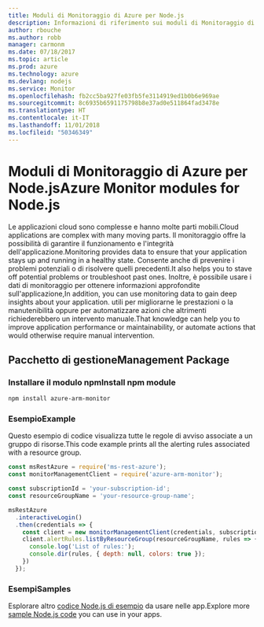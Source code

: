 ```yaml
---
title: Moduli di Monitoraggio di Azure per Node.js
description: Informazioni di riferimento sui moduli di Monitoraggio di Azure per Node.js
author: rbouche
ms.author: robb
manager: carmonm
ms.date: 07/18/2017
ms.topic: article
ms.prod: azure
ms.technology: azure
ms.devlang: nodejs
ms.service: Monitor
ms.openlocfilehash: fb2cc5ba927fe03fb5fe3114919ed1b0b6e969ae
ms.sourcegitcommit: 8c6935b6591175798b8e37ad0e511864fad3478e
ms.translationtype: HT
ms.contentlocale: it-IT
ms.lasthandoff: 11/01/2018
ms.locfileid: "50346349"
---
```

# <a name="azure-monitor-modules-for-nodejs"></a><span data-ttu-id="1e90d-103">Moduli di Monitoraggio di Azure per Node.js</span><span class="sxs-lookup"><span data-stu-id="1e90d-103">Azure Monitor modules for Node.js</span></span>

<span data-ttu-id="1e90d-104">Le applicazioni cloud sono complesse e hanno molte parti mobili.</span><span class="sxs-lookup"><span data-stu-id="1e90d-104">Cloud applications are complex with many moving parts.</span></span> <span data-ttu-id="1e90d-105">Il monitoraggio offre la possibilità di garantire il funzionamento e l'integrità dell'applicazione.</span><span class="sxs-lookup"><span data-stu-id="1e90d-105">Monitoring provides data to ensure that your application stays up and running in a healthy state.</span></span> <span data-ttu-id="1e90d-106">Consente anche di prevenire i problemi potenziali o di risolvere quelli precedenti.</span><span class="sxs-lookup"><span data-stu-id="1e90d-106">It also helps you to stave off potential problems or troubleshoot past ones.</span></span> <span data-ttu-id="1e90d-107">Inoltre, è possibile usare i dati di monitoraggio per ottenere informazioni approfondite sull'applicazione,</span><span class="sxs-lookup"><span data-stu-id="1e90d-107">In addition, you can use monitoring data to gain deep insights about your application.</span></span> <span data-ttu-id="1e90d-108">utili per migliorarne le prestazioni o la manutenibilità oppure per automatizzare azioni che altrimenti richiederebbero un intervento manuale.</span><span class="sxs-lookup"><span data-stu-id="1e90d-108">That knowledge can help you to improve application performance or maintainability, or automate actions that would otherwise require manual intervention.</span></span>

## <a name="management-package"></a><span data-ttu-id="1e90d-109">Pacchetto di gestione</span><span class="sxs-lookup"><span data-stu-id="1e90d-109">Management Package</span></span>

### <a name="install-npm-module"></a><span data-ttu-id="1e90d-110">Installare il modulo npm</span><span class="sxs-lookup"><span data-stu-id="1e90d-110">Install npm module</span></span>

```bash
npm install azure-arm-monitor
```

### <a name="example"></a><span data-ttu-id="1e90d-111">Esempio</span><span class="sxs-lookup"><span data-stu-id="1e90d-111">Example</span></span>

<span data-ttu-id="1e90d-112">Questo esempio di codice visualizza tutte le regole di avviso associate a un gruppo di risorse.</span><span class="sxs-lookup"><span data-stu-id="1e90d-112">This code example prints all the alerting rules associated with a resource group.</span></span>

```javascript
const msRestAzure = require('ms-rest-azure');
const monitorManagementClient = require('azure-arm-monitor');

const subscriptionId = 'your-subscription-id';
const resourceGroupName = 'your-resource-group-name';

msRestAzure
  .interactiveLogin()
  .then(credentials => {
    const client = new monitorManagementClient(credentials, subscriptionId);
    client.alertRules.listByResourceGroup(resourceGroupName, rules => {
      console.log('List of rules:');
      console.dir(rules, { depth: null, colors: true });
    })
  });
```

### <a name="samples"></a><span data-ttu-id="1e90d-113">Esempi</span><span class="sxs-lookup"><span data-stu-id="1e90d-113">Samples</span></span>

<span data-ttu-id="1e90d-114">Esplorare altro [codice Node.js di esempio](https://azure.microsoft.com/resources/samples/?platform=nodejs) da usare nelle app.</span><span class="sxs-lookup"><span data-stu-id="1e90d-114">Explore more [sample Node.js code](https://azure.microsoft.com/resources/samples/?platform=nodejs) you can use in your apps.</span></span>
